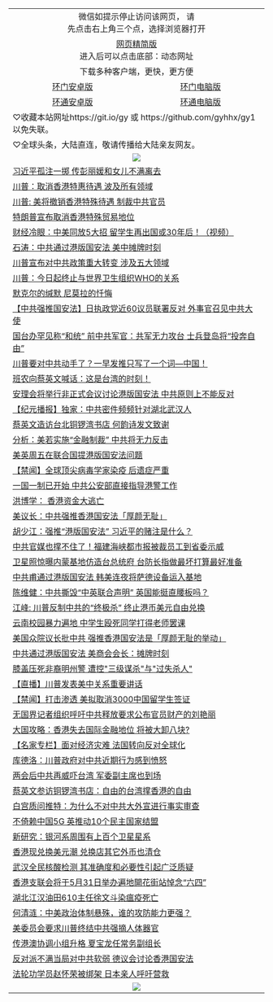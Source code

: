 
 <table>
    <tr>
    <td colspan="2" align="center">微信如提示停止访问该网页， 请<br/>先点击右上角三个点，选择浏览器打开</td>
  <tr>
  <tr>
    <td colspan="2" align="center"><a href="https://gitcdn.xyz/cdn/otiny/up/master/show005.htm">网页精简版</a><br/>进入后可以点击底部：动态网址</td>
  </tr>
  <tr>
    <td colspan="2" align="center">下载多种客户端，更快，更方便</td>
  <tr>
  <tr>
    <td align="center"><a href="https://cdn.jsdelivr.net/gh/opipe/up/oGatea.apk">环门安卓版</a></td>
    <td align="center"><a href="https://cdn.jsdelivr.net/gh/opipe/up/oGate.zip">环门电脑版</a></td>
  </tr>
  <tr>
    <td align="center"><a href="https://cdn.jsdelivr.net/gh/opipe/up/oPipe.apk">环通安卓版</a></td>
    <td align="center"><a href="https://raw.githubusercontent.com/opipe/up/master/oPipe.zip">环通电脑版</a></td>
  </tr>
<tr>
<td colspan="2" align=left>
♡收藏本站网址https://git.io/gy 或 https://github.com/gyhhx/gy1 以免失联。 
 </td>
</tr>
<td colspan="2" align=left>
♡全球头条，大陆直连，敬请传播给大陆亲友网友。
 </td>
</tr>

 <tr>
    <td colspan="2" align=center><img src="https://cdn.jsdelivr.net/gh/gyoupiodf/im1/%E7%BD%91%E9%97%A8%E6%96%B0%E9%97%BB1.jpg"></td>
 </tr>
<tr><td colspan="2" align="left"><a href="https://dfpk5celw1nnc.cloudfront.net/?name=c1177897&key=kfyrjtnopinbyjia&from=gy1">习近平孤注一掷 传彭丽媛和女儿不满离去</a></td></tr>
<tr><td colspan="2" align="left"><a href="https://dfpk5celw1nnc.cloudfront.net/?name=c1177852&key=kfyrjtnopinbyjia&from=gy1">川普：取消香港特惠待遇 波及所有领域</a></td></tr>
<tr><td colspan="2" align="left"><a href="https://dfpk5celw1nnc.cloudfront.net/?name=c1177899&key=kfyrjtnopinbyjia&from=gy1">川普: 美将撤销香港特殊待遇 制裁中共官员</a></td></tr>
<tr><td colspan="2" align="left"><a href="https://dfpk5celw1nnc.cloudfront.net/?name=c1177898&key=kfyrjtnopinbyjia&from=gy1">特朗普宣布取消香港特殊贸易地位</a></td></tr>
<tr><td colspan="2" align="left"><a href="https://dfpk5celw1nnc.cloudfront.net/?name=c1177865&key=kfyrjtnopinbyjia&from=gy1">财经冷眼：中美同放5大招  留学生再出国或30年后！（视频）</a></td></tr>
<tr><td colspan="2" align="left"><a href="https://dfpk5celw1nnc.cloudfront.net/?name=c1177819&key=kfyrjtnopinbyjia&from=gy1">石涛：中共通过港版国安法 美中摊牌时刻</a></td></tr>
<tr><td colspan="2" align="left"><a href="https://dfpk5celw1nnc.cloudfront.net/?name=c1177879&key=kfyrjtnopinbyjia&from=gy1">川普宣布对中共政策重大转变 涉及五大领域</a></td></tr>
<tr><td colspan="2" align="left"><a href="https://dfpk5celw1nnc.cloudfront.net/?name=c1177896&key=kfyrjtnopinbyjia&from=gy1">川普：今日起终止与世界卫生组织WHO的关系</a></td></tr>
<tr><td colspan="2" align="left"><a href="https://dfpk5celw1nnc.cloudfront.net/?name=c1177862&key=kfyrjtnopinbyjia&from=gy1">默克尔的缄默 尼莫拉的忏悔</a></td></tr>
<tr><td colspan="2" align="left"><a href="https://dfpk5celw1nnc.cloudfront.net/?name=c1177883&key=kfyrjtnopinbyjia&from=gy1">【中共强推国安法】日执政党近60议员联署反对 外事官召见中共大使</a></td></tr>
<tr><td colspan="2" align="left"><a href="https://dfpk5celw1nnc.cloudfront.net/?name=c1177878&key=kfyrjtnopinbyjia&from=gy1">国台办罕见称“和统” 前中共军官：共军无力攻台 士兵登岛将“投奔自由”</a></td></tr>
<tr><td colspan="2" align="left"><a href="https://dfpk5celw1nnc.cloudfront.net/?name=c1177890&key=kfyrjtnopinbyjia&from=gy1">川普要对中共动手了？一早发推只写了一个词—中国！</a></td></tr>
<tr><td colspan="2" align="left"><a href="https://dfpk5celw1nnc.cloudfront.net/?name=c1177310&key=kfyrjtnopinbyjia&from=gy1">班农向蔡英文喊话：这是台湾的时刻！</a></td></tr>
<tr><td colspan="2" align="left"><a href="https://dfpk5celw1nnc.cloudfront.net/?name=c1177881&key=kfyrjtnopinbyjia&from=gy1">安理会将举行非正式会议讨论港版国安法 中共原则上不能反对</a></td></tr>
<tr><td colspan="2" align="left"><a href="https://dfpk5celw1nnc.cloudfront.net/?name=c1177841&key=kfyrjtnopinbyjia&from=gy1">【纪元播报】独家：中共密件频频针对湖北武汉人</a></td></tr>
<tr><td colspan="2" align="left"><a href="https://dfpk5celw1nnc.cloudfront.net/?name=c1177849&key=kfyrjtnopinbyjia&from=gy1">蔡英文造访台北铜锣湾书店 何韵诗发文致谢</a></td></tr>
<tr><td colspan="2" align="left"><a href="https://dfpk5celw1nnc.cloudfront.net/?name=c1177833&key=kfyrjtnopinbyjia&from=gy1">分析：美若实施“金融制裁” 中共将无力反击</a></td></tr>
<tr><td colspan="2" align="left"><a href="https://dfpk5celw1nnc.cloudfront.net/?name=c1177796&key=kfyrjtnopinbyjia&from=gy1">美英周五在联合国提港版国安法问题</a></td></tr>
<tr><td colspan="2" align="left"><a href="https://dfpk5celw1nnc.cloudfront.net/?name=c1177868&key=kfyrjtnopinbyjia&from=gy1">【禁闻】全球顶尖病毒学家染疫 后遗症严重</a></td></tr>
<tr><td colspan="2" align="left"><a href="https://dfpk5celw1nnc.cloudfront.net/?name=c1177855&key=kfyrjtnopinbyjia&from=gy1">一国一制已开始 中共公安部直接指导港警工作</a></td></tr>
<tr><td colspan="2" align="left"><a href="https://dfpk5celw1nnc.cloudfront.net/?name=c1177906&key=kfyrjtnopinbyjia&from=gy1">洪博学： 香港资金大逃亡</a></td></tr>
<tr><td colspan="2" align="left"><a href="https://dfpk5celw1nnc.cloudfront.net/?name=c1177880&key=kfyrjtnopinbyjia&from=gy1">美议长：中共强推香港国安法「厚颜无耻」</a></td></tr>
<tr><td colspan="2" align="left"><a href="https://dfpk5celw1nnc.cloudfront.net/?name=c1177867&key=kfyrjtnopinbyjia&from=gy1">胡少江：强推“港版国安法”  习近平的赌注是什么？</a></td></tr>
<tr><td colspan="2" align="left"><a href="https://dfpk5celw1nnc.cloudfront.net/?name=c1177845&key=kfyrjtnopinbyjia&from=gy1">中共官媒也撑不住了！福建海峡都市报被裁员工到省委示威</a></td></tr>
<tr><td colspan="2" align="left"><a href="https://dfpk5celw1nnc.cloudfront.net/?name=c1177870&key=kfyrjtnopinbyjia&from=gy1">卫星照惊曝内蒙基地仿造台总统府 台防长指做最坏打算最好准备</a></td></tr>
<tr><td colspan="2" align="left"><a href="https://dfpk5celw1nnc.cloudfront.net/?name=c1177846&key=kfyrjtnopinbyjia&from=gy1">中共甫通过港版国安法 韩美连夜将萨德设备运入基地</a></td></tr>
<tr><td colspan="2" align="left"><a href="https://dfpk5celw1nnc.cloudfront.net/?name=c1177853&key=kfyrjtnopinbyjia&from=gy1">陈维健：中共撕毁“中英联合声明”  英国能挺直腰板吗？</a></td></tr>
<tr><td colspan="2" align="left"><a href="https://dfpk5celw1nnc.cloudfront.net/?name=c1177905&key=kfyrjtnopinbyjia&from=gy1">江峰: 川普反制中共的“终极杀” 终止港币美元自由兑换</a></td></tr>
<tr><td colspan="2" align="left"><a href="https://dfpk5celw1nnc.cloudfront.net/?name=c1177869&key=kfyrjtnopinbyjia&from=gy1">云南校园暴力遍地 中学生殴死同学打得老师罢课</a></td></tr>
<tr><td colspan="2" align="left"><a href="https://dfpk5celw1nnc.cloudfront.net/?name=c1177835&key=kfyrjtnopinbyjia&from=gy1">美国众院议长批中共 强推香港国安法是「厚颜无耻的举动」</a></td></tr>
<tr><td colspan="2" align="left"><a href="https://dfpk5celw1nnc.cloudfront.net/?name=c1177894&key=kfyrjtnopinbyjia&from=gy1">中共通过港版国安法 美商会会长：摊牌时刻</a></td></tr>
<tr><td colspan="2" align="left"><a href="https://dfpk5celw1nnc.cloudfront.net/?name=c1177895&key=kfyrjtnopinbyjia&from=gy1">膝盖压死非裔明州警 遭控&quot;三级谋杀&quot;与&quot;过失杀人&quot;</a></td></tr>
<tr><td colspan="2" align="left"><a href="https://dfpk5celw1nnc.cloudfront.net/?name=c1177839&key=kfyrjtnopinbyjia&from=gy1">【直播】川普发表美中关系重要讲话</a></td></tr>
<tr><td colspan="2" align="left"><a href="https://dfpk5celw1nnc.cloudfront.net/?name=c1177887&key=kfyrjtnopinbyjia&from=gy1">【禁闻】打击渗透 美拟取消3000中国留学生签证</a></td></tr>
<tr><td colspan="2" align="left"><a href="https://dfpk5celw1nnc.cloudfront.net/?name=c1177875&key=kfyrjtnopinbyjia&from=gy1">无国界记者组织呼吁中共释放要求公布官员财产的刘艳丽</a></td></tr>
<tr><td colspan="2" align="left"><a href="https://dfpk5celw1nnc.cloudfront.net/?name=c1177836&key=kfyrjtnopinbyjia&from=gy1">大国攻略：香港失去国际金融地位 将被大卸八块?</a></td></tr>
<tr><td colspan="2" align="left"><a href="https://dfpk5celw1nnc.cloudfront.net/?name=c1177816&key=kfyrjtnopinbyjia&from=gy1">【名家专栏】面对经济灾难 法国转向反对全球化</a></td></tr>
<tr><td colspan="2" align="left"><a href="https://dfpk5celw1nnc.cloudfront.net/?name=c1177814&key=kfyrjtnopinbyjia&from=gy1">库德洛：川普政府对中共近期行为感到愤怒</a></td></tr>
<tr><td colspan="2" align="left"><a href="https://dfpk5celw1nnc.cloudfront.net/?name=c1177850&key=kfyrjtnopinbyjia&from=gy1">两会后中共再威吓台湾 军委副主席也到场</a></td></tr>
<tr><td colspan="2" align="left"><a href="https://dfpk5celw1nnc.cloudfront.net/?name=c1177828&key=kfyrjtnopinbyjia&from=gy1">蔡英文参访铜锣湾书店：自由的台湾撑香港的自由</a></td></tr>
<tr><td colspan="2" align="left"><a href="https://dfpk5celw1nnc.cloudfront.net/?name=c1177889&key=kfyrjtnopinbyjia&from=gy1">白宫质问推特：为什么不对中共大外宣进行事实审查</a></td></tr>
<tr><td colspan="2" align="left"><a href="https://dfpk5celw1nnc.cloudfront.net/?name=c1177813&key=kfyrjtnopinbyjia&from=gy1">不倚赖中国5G 英推动10个民主国家结盟</a></td></tr>
<tr><td colspan="2" align="left"><a href="https://dfpk5celw1nnc.cloudfront.net/?name=c1177858&key=kfyrjtnopinbyjia&from=gy1">新研究：银河系周围有上百个卫星星系</a></td></tr>
<tr><td colspan="2" align="left"><a href="https://dfpk5celw1nnc.cloudfront.net/?name=c1177842&key=kfyrjtnopinbyjia&from=gy1">香港现兑换美元潮 兑换店其它外币也清仓</a></td></tr>
<tr><td colspan="2" align="left"><a href="https://dfpk5celw1nnc.cloudfront.net/?name=c1177861&key=kfyrjtnopinbyjia&from=gy1">武汉全民核酸检测 其准确度和必要性引起广泛质疑</a></td></tr>
<tr><td colspan="2" align="left"><a href="https://dfpk5celw1nnc.cloudfront.net/?name=c1177874&key=kfyrjtnopinbyjia&from=gy1">香港支联会将于5月31日举办遍地開花街站悼念“六四”</a></td></tr>
<tr><td colspan="2" align="left"><a href="https://dfpk5celw1nnc.cloudfront.net/?name=c1177838&key=kfyrjtnopinbyjia&from=gy1">湖北江汉油田610主任徐文斗染瘟疫死亡</a></td></tr>
<tr><td colspan="2" align="left"><a href="https://dfpk5celw1nnc.cloudfront.net/?name=c1177904&key=kfyrjtnopinbyjia&from=gy1">何清涟：中美政治体制悬殊，谁的攻防能力更强？</a></td></tr>
<tr><td colspan="2" align="left"><a href="https://dfpk5celw1nnc.cloudfront.net/?name=c1177891&key=kfyrjtnopinbyjia&from=gy1">美委员会要求川普终结中共强摘人体器官</a></td></tr>
<tr><td colspan="2" align="left"><a href="https://dfpk5celw1nnc.cloudfront.net/?name=c1177886&key=kfyrjtnopinbyjia&from=gy1">传港澳协调小组升格 夏宝龙任常务副组长</a></td></tr>
<tr><td colspan="2" align="left"><a href="https://dfpk5celw1nnc.cloudfront.net/?name=c1177873&key=kfyrjtnopinbyjia&from=gy1">反对派不满当局对中共软弱 德议会讨论香港国安法</a></td></tr>
<tr><td colspan="2" align="left"><a href="https://dfpk5celw1nnc.cloudfront.net/?name=c1177866&key=kfyrjtnopinbyjia&from=gy1">法轮功学员赵怀荣被绑架 日本亲人呼吁营救</a></td></tr>

  <tr>
    <td colspan="2" align="center"><img src="https://cdn.jsdelivr.net/gh/opipe/up/oGate65.jpg"/></td>
  </tr>
 

</table>


